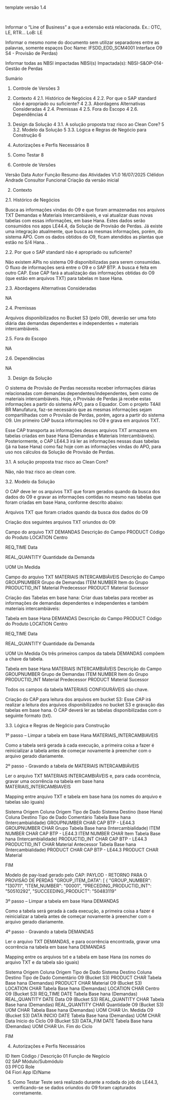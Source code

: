 template versão 1.4


 



Informar o “Line of Business” a que a extensão está relacionada. Ex.: OTC, LE, RTR...
LoB: LE



Informar o mesmo nome do documento sem utilizar separadores entre as palavras, somente espaços
Doc Name: IFSDD_EDD_SCM4001 Interface O9 S4 - Provisão de Perdas)



Informar todas as NBSI impactadas
NBSI(s) Impactada(s): NBSI-S&OP-014-Gestão de Perdas
 

Sumário
1. Controle de Versões	3
2. Contexto	4
2.1. Histórico de Negócios	4
2.2. Por que o SAP standard não é apropriado ou suficiente?	4
2.3. Abordagens Alternativas Consideradas	4
2.4. Premissas	4
2.5. Fora do Escopo	4
2.6. Dependências	4
3. Design da Solução	4
3.1. A solução proposta traz risco ao Clean Core?	5
3.2. Modelo da Solução	5
3.3. Lógica e Regras de Negócio para Construção	6
4. Autorizações e Perfis Necessários	8
5. Como Testar	8


 
1. Controle de Versões

Versão	Data	Autor	Função	Resumo das Atividades
V1.0	16/07/2025	Clélidon Andrade	Consultor Funcional	Criação da versão inicial

 
2. Contexto

2.1. Histórico de Negócios

Busca as informações vindas do O9 e que foram armazenadas nos arquivos TXT Demandas e Materiais Intercambiáveis, e vai atualizar duas novas tabelas com essas informações, em base Hana.
Estes dados serão consumidos nos apps LE44.4, da Solução de Provisão de Perdas. 
Já existe uma integração atualmente, que busca as mesmas informações, porém, do sistema APO. 
Com os dados obtidos do O9, ficam atendidos as plantas que estão no S/4 Hana.
.

2.2. Por que o SAP standard não é apropriado ou suficiente?

Não existem APIs no sistema O9 disponibilizadas para serem consumidas. O fluxo de informações será entre o O9 e o SAP BTP. 
A busca é feita em outro CAP.
Esse CAP fará a atualização das informações obtidas do O9 (que estão em arquivos TXT) para tabelas m base Hana.

2.3. Abordagens Alternativas Consideradas

NA

2.4. Premissas

Arquivos disponibilizados no Bucket S3 (pelo O9), deverão ser uma foto diária das demandas dependentes e independentes + materiais intercambiáveis.

2.5. Fora do Escopo

NA

2.6. Dependências

NA

3. Design da Solução

O sistema de Provisão de Perdas necessita receber informações diárias relacionadas com demandas dependentes/independentes, bem como de materiais intercambiáveis. Hoje, o Provisão de Perdas já recebe estas informações a partir do sistema APO, para o Equador. 
Com o projeto T4All BR Manufatura, faz-se necessário que as mesmas informações sejam compartilhadas com o Provisão de Perdas, porém, agora a partir do sistema O9.
Um primeiro CAP busca informações no O9 e grava em arquivos TXT.

Esse CAP transporta as informações desses arquivos TXT  armazena em tabelas criadas em base Hana (Demandas e Materiais Intercambiáveis). 
Posteriormente, o CAP LE44.3 irá ler as informações nessas duas tabelas (já na base Hana) como faz hoje com as informações vindas do APO, para uso nos cálculos da Solução de Provisão de Perdas.
	

 

3.1. A solução proposta traz risco ao Clean Core?

Não, não traz risco ao clean core. 

3.2. Modelo da Solução

O CAP deve ler os arquivos TXT que foram gerados quando da busca dos dados do O9 e gravar as informações contidas no mesmo nas tabelas que foram criadas em base Hana, conforme descrito abaixo:

Arquivos TXT que foram criados quando da busca dos dados do O9

Criação dos seguintes arquivos TXT oriundos do O9:

Campo do arquivo TXT DEMANDAS	Descrição do Campo
PRODUCT 	Código do Produto
LOCATION	Centro

REQ_TIME 	Data

REAL_QUANTITY 	Quantidade da Demanda

UOM 	Un Medida

Campo do arquivo TXT MATERIAIS INTERCAMBIÁVEIS	Descrição do Campo
GROUPNUMBER	Grupo de Demandas
ITEM NUMBER	Item do Grupo
PRODUCTID_INT	Material Predecessor
PRODUCT	Material Sucessor

Criação das Tabelas em base hana:
Criar duas tabelas para receber as informações de demandas dependentes e independentes e também materiais intercambiáveis:

Tabela em base Hana DEMANDAS	Descrição do Campo
PRODUCT 	Código do Produto
LOCATION	Centro

REQ_TIME 	Data

REAL_QUANTITY 	Quantidade da Demanda

UOM 	Un Medida
Os três primeiros campos da tabela DEMANDAS compõem a chave da tabela.

Tabela em base Hana  MATERIAIS INTERCAMBIÁVEIS	Descrição do Campo
GROUPNUMBER	Grupo de Demandas
ITEM NUMBER	Item do Grupo
PRODUCTID_INT	Material Predecessor
PRODUCT	Material Sucessor

Todos os campos da tabela MATERIAIS CONFIGURÁVEIS são chave.

Criação do CAP para leitura dos arquivos em bucket S3:
Esse CAP irá realizar a leitura dos arquivos disponibilizados no bucket S3 e gravação das tabelas em base hana. O CAP deverá ler as tabelas disponibilizadas com o seguinte formato (txt).


3.3. Lógica e Regras de Negócio para Construção

1º passo – Limpar a tabela em base Hana MATERIAIS_INTERCAMBIAVEIS

Como a tabela será gerada à cada execução, a primeira coisa a fazer é reinicializar a tabela antes de começar novamente à preencher com o arquivo gerado diariamente.

2º passo - Gravando a tabela de MATERIAIS INTERCAMBIÁVEIS

Ler o arquivo TXT MATERIAIS INTERCAMBIÁVEIS e, para cada ocorrência, gravar uma ocorrência na tabela em base hana MATERIAIS_INTERCAMBIAVEIS

Mapping entre arquivo TXT e tabela em base hana (os nomes do arquivo e tabelas são iguais)

Sistema Origem	Coluna Origem	Tipo de Dado	Sistema Destino
(base Hana)	Coluna Destino	Tipo de Dado	Comentário
Tabela Base hana (Intercambialidade)	GROUPNUMBER	CHAR	CAP BTP - LE44.3	GROUPNUMBER	CHAR	Grupo
Tabela Base hana (Intercambialidade)	ITEM NUMBER	CHAR	CAP BTP - LE44.3	ITEM NUMBER	CHAR	Item
Tabela Base hana (Intercambialidade)	PRODUCTID_INT	CHAR	CAP BTP - LE44.3	PRODUCTID_INT	CHAR	Material Antecessor
Tabela Base hana (Intercambialidade)	PRODUCT	CHAR	CAP BTP - LE44.3	PRODUCT	CHAR	Material

FIM

Modelo de pay-load gerado pelo CAP:
PAYLOD - RETORNO PARA O PROVISÃO DE PERDAS
  "GROUP_ITEM_DATA": [
        {
            "GROUP_NUMBER": "130711",
            "ITEM_NUMBER": "00001",
            "PRECEDING_PRODUCTID_INT": "50510292",
            "SUCCEEDING_PRODUCT": "50483119"


3º passo – Limpar a tabela em base Hana DEMANDAS

Como a tabela será gerada à cada execução, a primeira coisa a fazer é reinicializar a tabela antes de começar novamente à preencher com o arquivo gerado diariamente.


4º passo - Gravando a tabela DEMANDAS

Ler o arquivo TXT DEMANDAS, e para ocorrência encontrada, gravar uma ocorrência na tabela em base hana DEMANDAS

Mapping entre os arquivos txt e a tabela em base Hana (os nomes do arquivo TXT e da tabela são iguais)


Sistema Origem	Coluna Origem	Tipo de Dado	Sistema Destino	Coluna Destino	Tipo de Dado	Comentário
O9 (Bucket S3)	PRODUCT	CHAR	Tabela Base hana (Demandas)	PRODUCT	CHAR	Material
O9 (Bucket S3)	LOCATION	CHAR	Tabela Base hana (Demandas)	LOCATION	CHAR	Centro
O9 (Bucket S3)	REQ_TIME	DATE	Tabela Base hana (Demandas)	REAL_QUANTITY	DATE	Data
O9 (Bucket S3)	REAL_QUANTITY	CHAR	Tabela Base hana (Demandas)	REAL_QUANTITY	CHAR	Quantidade
O9 (Bucket S3)	UOM	CHAR	Tabela Base hana (Demandas)	UOM	CHAR	Un. Medida
O9 (Bucket S3)	DATA INICIO	DATE	Tabela Base hana (Demandas)	UOM	CHAR	Data Inicio do Ciclo
O9 (Bucket S3)	DATA_FIM	DATE	Tabela Base hana (Demandas)	UOM	CHAR	Un. Fim do Ciclo

FIM



4. Autorizações e Perfis Necessários

ID	Item	Código / Descrição
01	Função de Negócio	
02	SAP Módulo/Submódulo	
03	PFCG Role	
04	Fiori App ID/Name	

5. Como Testar
Teste será realizado durante a rodada do job do LE44.3, verificando-se se dados oriundos do O9 foram capturados corretamente.
